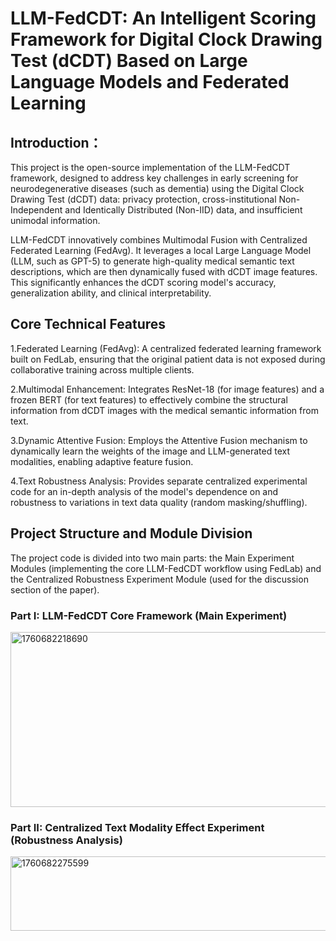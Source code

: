 # LLM-FedCDT: An Intelligent Scoring Framework for Digital Clock Drawing Test (dCDT) Based on Large Language Models and Federated Learning
## Introduction：
This project is the open-source implementation of the LLM-FedCDT framework, designed to address key challenges in early screening for neurodegenerative diseases (such as dementia) using the Digital Clock Drawing Test (dCDT) data: privacy protection, cross-institutional Non-Independent and Identically Distributed (Non-IID) data, and insufficient unimodal information.

LLM-FedCDT innovatively combines Multimodal Fusion with Centralized Federated Learning (FedAvg). It leverages a local Large Language Model (LLM, such as GPT-5) to generate high-quality medical semantic text descriptions, which are then dynamically fused with dCDT image features. This significantly enhances the dCDT scoring model's accuracy, generalization ability, and clinical interpretability.
## Core Technical Features
1.Federated Learning (FedAvg): A centralized federated learning framework built on FedLab, ensuring that the original patient data is not exposed during collaborative training across multiple clients.

2.Multimodal Enhancement: Integrates ResNet-18 (for image features) and a frozen BERT (for text features) to effectively combine the structural information from dCDT images with the medical semantic information from text.

3.Dynamic Attentive Fusion: Employs the Attentive Fusion mechanism to dynamically learn the weights of the image and LLM-generated text modalities, enabling adaptive feature fusion.

4.Text Robustness Analysis: Provides separate centralized experimental code for an in-depth analysis of the model's dependence on and robustness to variations in text data quality (random masking/shuffling).
## Project Structure and Module Division
The project code is divided into two main parts: the Main Experiment Modules (implementing the core LLM-FedCDT workflow using FedLab) and the Centralized Robustness Experiment Module (used for the discussion section of the paper).
### Part I: LLM-FedCDT Core Framework (Main Experiment)
<img width="643" height="280" alt="1760682218690" src="https://github.com/user-attachments/assets/8c916c19-3d4f-4142-862c-ec8d4ed4e5b8" />

### Part II: Centralized Text Modality Effect Experiment (Robustness Analysis)
<img width="642" height="119" alt="1760682275599" src="https://github.com/user-attachments/assets/c66ec52e-a9f9-4401-b672-04b486a77e00" />
